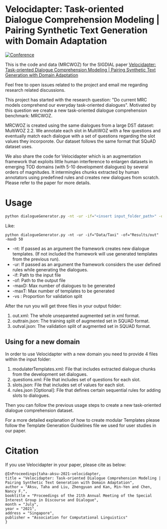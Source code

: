 # Velocidapter: Task-oriented Dialogue Comprehension Modeling | Pairing Synthetic Text Generation with Domain Adaptation
[![Conference](https://img.shields.io/badge/SIGDIAL-2021-blueviolet)](https://github.com/cuthalionn/cuthalionn.github.io/blob/master/files/Velocidapter_SIGDIAL_CR.pdf)

This is the code and data (MRCWOZ) for the SIGDIAL paper [Velocidapter: Task-oriented Dialogue Comprehension Modeling | Pairing Synthetic Text Generation with Domain Adaptation](https://github.com/cuthalionn/cuthalionn.github.io/blob/master/files/Velocidapter_SIGDIAL_CR.pdf)

Feel free to open issues related to the project and email me regarding research related discussions.

This project has started with the research question: "Do current MRC models comprehend our everyday task-oriented dialogues". Motivated by this question we create a new task-oriented dialogue comprehension benchmark: MRCWOZ.

MRCWOZ is created using the same dialogues from a large DST dataset: MultiWOZ 2.2. We annotate each slot in MultiWOZ with a few questions and eventually match each dialogue with a set of questions regarding the slot values they incorporote. Our dataset follows the same format that SQuAD dataset uses.

We also share the code for Velocidapter which is an augmentation framework that exploits little human interference to enlargen datasets in emerging TOD domains (with 5-10 development dialogues) by several orders of magnitudes. It intermingles chunks extracted by human annotators using predefined rules and creates new dialogues from scratch. Please refer to the paper for more details.

# Usage
```bash
python dialogueGenerator.py -nt -ur -if="<insert input_folder_path>" -of="<insert output_folder_name>" -maxD N
```
Like:
```
python dialogueGenerator.py -nt -ur -if="Data/Taxi" -of="Results/out" -maxD 50 
```
* -nt: If passed as an argument the framework creates new dialogue templates. (If not included the framework will use generated templates from the previous run).
* -ur: If passed as an argument the framework considers the user defined rules while generating the dialogues.
* -if: Path to the input file
* -of: Path to the output file
* -maxD: Max number of dialogues to be generated
* -maxT: Max number of templates to be generated
* -vs : Proportion for validation split

After the run you will get three files in your output folder: 
1. out.xml: The whole unsepareted augmented set in xml format. 
2. outtrain.json: The training split of augmented set in SQUAD format.
3. outval.json: The validation split of augmented set in SQUAD format.

## Using for a new domain

In order to use Velocidapter with a new domain you need to provide 4 files within the input folder: 
1. modulaterTemplates.xml: File that includes extracted dialogue chunks from the development set dialogues. 
2. questions.xml: File that includes set of questions for each slot.
3. slots.json: File that includes set of values for each slot.
4. rules.json [Optional]: File that defines certain sequential rules for adding slots to dialogues.

Then you can follow the previous usage steps to create a new task-oriented dialogue comprehension dataset.

For a more detailed explanation of how to create modular Templates please follow the Template Generation Guidelines file we used for user studies in our paper.
# Citation
If you use Velocidapter in your paper, please cite as below:
```
@InProceedings{taha-aksu-2021-velocidapter,
title = "Velocidapter: Task-oriented Dialogue Comprehension Modeling | Pairing Synthetic Text Generation with Domain Adaptation",
author = "Aksu, Taha and Liu, Zhengyuan and Kan, Min-Yen and Chen, Nancy F.",
booktitle = "Proceedings of the 21th Annual Meeting of the Special Interest Group in Discourse and Dialogue",
month = "July",
year = "2021",
address = "Singapore",
publisher = "Association for Computational Linguistics"
}
```

